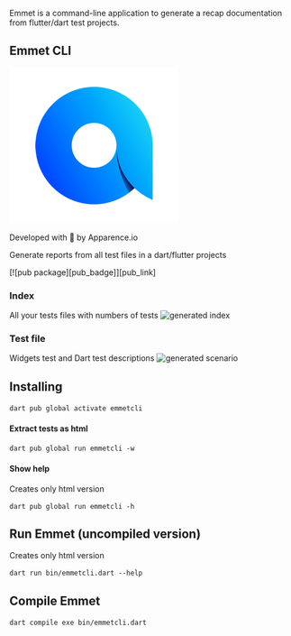 Emmet is a command-line application to generate a recap documentation from flutter/dart test projects. 
## Emmet CLI
![test image size](/doc/assets/logo_small.png)

Developed with 💙 by Apparence.io

Generate reports from all test files in a dart/flutter projects

[![pub package][pub_badge]][pub_link]

### Index 
All your tests files with numbers of tests
![generated index](https://i.postimg.cc/zfNR7rbz/Capture-d-e-cran-2021-03-12-a-08-50-37.png) 

### Test file 
Widgets test and Dart test descriptions 
![generated scenario](https://i.postimg.cc/4dNHCQQj/Capture-d-e-cran-2021-03-12-a-08-51-09.png)

## Installing 
```
dart pub global activate emmetcli
```

#### Extract tests as html
```
dart pub global run emmetcli -w
```

#### Show help 
Creates only html version
```
dart pub global run emmetcli -h
```

## Run Emmet (uncompiled version)
Creates only html version
```
dart run bin/emmetcli.dart --help
```

## Compile Emmet 
```
dart compile exe bin/emmetcli.dart
```

